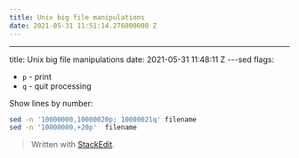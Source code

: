 ```yaml
---
title: Unix big file manipulations
date: 2021-05-31 11:51:14.276000000 Z
---
```


---
title: Unix big file manipulations
date: 2021-05-31 11:48:11 Z
---sed flags:
* `p` - print
* `q` - quit processing

Show lines by number:
```bash
sed -n '10000000,10000020p; 10000021q' filename
sed -n '10000000,+20p'  filename
``` 
> Written with [StackEdit](https://stackedit.io/).
<!--stackedit_data:
eyJoaXN0b3J5IjpbMTg4MzYzNjU2MV19
-->